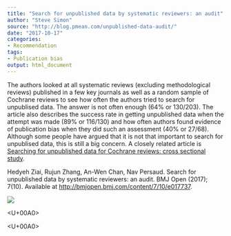 ```yaml
---
title: "Search for unpublished data by systematic reviewers: an audit"
author: "Steve Simon"
source: "http://blog.pmean.com/unpublished-data-audit/"
date: "2017-10-17"
categories:
- Recommendation
tags:
- Publication bias
output: html_document
---
```


The authors looked at all systematic reviews (excluding methodological
reviews) published in a few key journals as well as a random sample of
Cochrane reviews to see how often the authors tried to search for
unpublised data. The answer is not often enough (64% or 130/203). The
article also describes the success rate in getting unpublished data when
the attempt was made (89% or 116/130) and how often authors found
evidence of publication bias when they did such an assessment (40% or
27/68). Although some people have argued that it is not that important
to search for unpublised data, this is still a big concern. A closely
related article is [Searching for unpublished data for Cochrane reviews:
cross sectional
study](http://www.bmj.com/content/346/bmj.f2231).

<!---More--->

Hedyeh Ziai, Rujun Zhang, An-Wen Chan, Nav Persaud. Search for
unpublished data by systematic reviewers: an audit. BMJ Open (2017);
7(10). Available at <http://bmjopen.bmj.com/content/7/10/e017737>.

![](http://www.pmean.com/images/images/17/unpublished-data-audit01.png)



<U+00A0>

<U+00A0>


